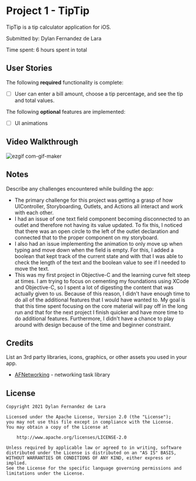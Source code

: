 # Project 1 - TipTip

TipTip is a tip calculator application for iOS.

Submitted by: Dylan Fernandez de Lara

Time spent: 6 hours spent in total

## User Stories

The following **required** functionality is complete:

* [ ] User can enter a bill amount, choose a tip percentage, and see the tip and total values.

The following **optional** features are implemented:

* [ ] UI animations

## Video Walkthrough

![ezgif com-gif-maker](https://user-images.githubusercontent.com/65196174/123011299-ba9e9c00-d385-11eb-8e84-88e1778e7a5a.gif)

## Notes

Describe any challenges encountered while building the app:
- The primary challenge for this project was getting a grasp of how UIController, Storyboarding, Outlets, and Actions all interact and work with each other.
- I had an issue of one text field component becoming disconnected to an outlet and therefore not having its value updated. To fix this, I noticed that there was an open circle to the left of the outlet declaration and connected that to the proper component on my storyboard.
- I also had an issue implementing the animation to only move up when typing and move down when the field is empty. For this, I added a boolean that kept track of the current state and with that I was able to check the length of the text and the boolean value to see if I needed to move the text.
- This was my first project in Objective-C and the learning curve felt steep at times. I am trying to focus on cementing my foundations using XCode and Objective-C, so I spent a lot of digesting the content that was actually given to us. Because of this reason, I didn't have enough time to do all of the additional features that I would have wanted to. My goal is that this time spent focusing on the core material will pay off in the long run and that for the next project I finish quicker and have more time to do additional features. Furthermore, I didn't have a chance to play around with design because of the time and beginner constraint. 

## Credits

List an 3rd party libraries, icons, graphics, or other assets you used in your app.

- [AFNetworking](https://github.com/AFNetworking/AFNetworking) - networking task library

## License

    Copyright 2021 Dylan Fernandez de Lara

    Licensed under the Apache License, Version 2.0 (the "License");
    you may not use this file except in compliance with the License.
    You may obtain a copy of the License at

        http://www.apache.org/licenses/LICENSE-2.0

    Unless required by applicable law or agreed to in writing, software
    distributed under the License is distributed on an "AS IS" BASIS,
    WITHOUT WARRANTIES OR CONDITIONS OF ANY KIND, either express or implied.
    See the License for the specific language governing permissions and
    limitations under the License.
